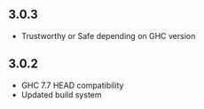3.0.3
-----
* Trustworthy or Safe depending on GHC version

3.0.2
-------
* GHC 7.7 HEAD compatibility
* Updated build system
